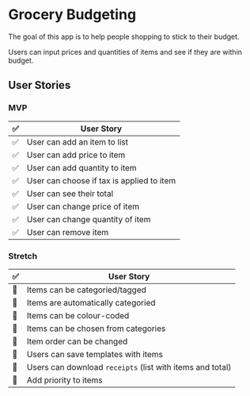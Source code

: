 # Grocery Budgeting
The goal of this app is to help people shopping to stick to their budget.

Users can input prices and quantities of items and see if they are within budget.

## User Stories
### MVP
| :white_check_mark: | User Story |
| --- | --- |
| :white_check_mark: | User can add an item to list |
| :white_check_mark: | User can add price to item |
| :white_check_mark: | User can add quantity to item |
| :white_check_mark: | User can choose if tax is applied to item |
| :white_check_mark: | User can see their total |
| :white_check_mark: | User can change price of item |
| :white_check_mark: | User can change quantity of item |
| :white_check_mark: | User can remove item |

### Stretch
| :white_check_mark: | User Story |
| --- | --- |
| :black_square_button: | Items can be categoried/tagged |
| :black_square_button: | Items are automatically categoried |
| :black_square_button: | Items can be colour-coded |
| :black_square_button: | Items can be chosen from categories |
| :black_square_button: | Item order can be changed |
| :black_square_button: | Users can save templates with items |
| :black_square_button: | Users can download `receipts` (list with items and total) |
| :black_square_button: | Add priority to items |